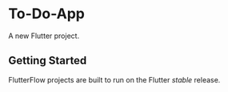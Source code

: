 # To-Do-App

A new Flutter project.

## Getting Started

FlutterFlow projects are built to run on the Flutter _stable_ release.

